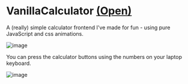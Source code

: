 # VanillaCalculator [(Open)](https://vanilla-calculator-two.vercel.app/)

A (really) simple calculator frontend I've made for fun - using pure JavaScript and css animations.

![image](https://user-images.githubusercontent.com/122852487/215947342-fe158fba-49cd-438f-aa9c-d28d09febe00.png)

You can press the calculator buttons using the numbers on your laptop keyboard.

![image](https://user-images.githubusercontent.com/122852487/215946927-0252f4af-9c3c-4843-b288-aa060bd3a226.png)
